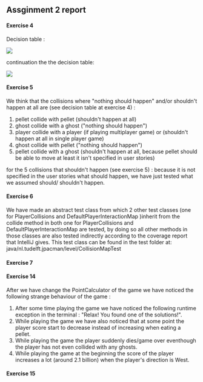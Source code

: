 ## Assginment 2 report

#### Exercise 4
Decision table :

<img src = "https://media.discordapp.net/attachments/546026199197941775/582917845260697600/unknown.png">

continuation the the decision table:

<img src = "https://media.discordapp.net/attachments/546026199197941775/582917937459888128/unknown.png?width=1017&height=202">



#### Exercise 5

We think that the collisions where "nothing should happen" and/or shouldn't happen at all  are (see decision table at exercise 4) :
 1. pellet collide with pellet (shouldn't happen at all)
 2. ghost collide with a ghost ("nothing should happen")
 3. player collide with a player (if playing multiplayer game) or (shouldn't happen at all in single player game)
 4. ghost collide with pellet ("nothing should happen")
 5. pellet collide with a ghost (shouldn't happen at all, because pellet should be able to move at least it isn't specified in user stories)
 
for the 5 collisions that shouldn't happen (see exercise 5) : because it is not specified in the user stories what should happen,
we have just tested what we assumed should/ shouldn't happen.

 #### Exercise 6
 
 We have made an abstract test class from which 2 other test classes 
 (one for PlayerCollisions and DefaultPlayerInteractionMap )inherit from 
 the collide method in both one for PlayerCollisions and DefaultPlayerInteractionMap are tested,
 by doing so all other methods in those classes are also tested indirectly according to
 the coverage report that IntelliJ gives. This test class can be found in the test folder at:
 java/nl.tudelft.jpacman/level/CollisionMapTest
  
 #### Exercise 7
 
 
 #### Exercise 14
 After we have change the PointCalculator of the game we have noticed the following strange behaviour of the game :
 1. After some time playing the game we have noticed the following runtime exception in the terminal : "Relax! You found one of the solutions!".
 2. While playing the game we have also noticed that at some point the player score start to decrease instead of increasing when eating a pellet.
 3. While playing the game the player suddenly dies/game over eventhough the player has not even collided with any ghosts.
 4. While playing the game at the beginning the score of the player increases a lot (around 2.1 billion) when the player's direction is West.
  
 #### Exercise 15 
 
 
 
 